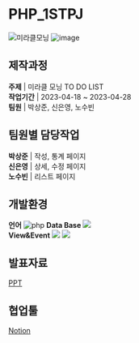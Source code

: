# PHP_1STPJ

![미라클모닝](https://github.com/PHP-506-1/PHP_1STPJ/assets/126547900/b2804924-cfa0-438f-a6ad-b4c5e50e878d)
![image](https://github.com/PHP-506-1/PHP_1STPJ/assets/126547900/943e4f5c-2ed8-4d88-8e4e-665d91640210)

## 제작과정
__주제__ | 미라클 모닝 TO DO LIST<br>
__작업기간__ | 2023-04-18 ~ 2023-04-28<br>
__팀원__ | 박상준, 신은영, 노수빈<br>

## 팀원별 담당작업
__박상준__ | 작성, 통계 페이지<br>
__신은영__ | 상세, 수정 페이지<br>
__노수빈__ | 리스트 페이지<br>

## 개발환경
__언어__ ![php](https://github.com/PHP-506-1/PHP_1STPJ/assets/126547900/fd86ae3d-c4ee-4fd6-971e-af07f81068fc)
__Data Base__  <img src="https://img.shields.io/badge/MariaDB-003545?style=flat-square&logo=mariaDB&logoColor=white"/><br>
__View&Event__  <img src="https://img.shields.io/badge/HTML5-E34F26?style=flat-square&logo=html5&logoColor=white"/> <img src="https://img.shields.io/badge/CSS3-1572B6?style=flat-square&logo=css3&logoColor=white"/><br>

## 발표자료
[PPT](https://docs.google.com/presentation/d/19bL_AkCUKuSVcYUsmPXK2OM37BqSXBmMUPl5Bj4CfMs/edit?usp=sharing)

## 협업툴
[Notion](https://www.notion.so/9e30cd16574944a481513cc0c275bfc7?v=a27a4bbe9d0646db9eb673528ea498cc&pvs=4)
